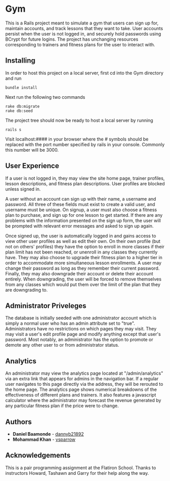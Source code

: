 # Gym

This is a Rails project meant to simulate a gym that users can sign up for, maintain accounts, and track lessons that they want to take. User accounts persist when the user is not logged in, and securely hold passwords using BCrypt for future logins. The project has unchanging resources corresponding to trainers and fitness plans for the user to interact with.

## Installing
In order to host this project on a local server, first cd into the Gym directory and run 

```
bundle install
```
Next run the following two commands
```
rake db:migrate
rake db:seed
```
The project tree should now be ready to host a local server by running
```
rails s
```
Visit localhost:#### in your browser where the # symbols should be replaced with the port number specified by rails in your console. Commonly this number will be 3000.

## User Experience
If a user is not logged in, they may view the site home page, trainer profiles, lesson descriptions, and fitness plan descriptions. User profiles are blocked unless signed in.

A user without an account can sign up with their name, a username and password. All three of these fields must exist to create a valid user, and username must be unique. On signup, a user must also choose a fitness plan to purchase, and sign up for one lesson to get started. If there are any problems with the information presented on the sign up form, the user will be prompted with relevant error messages and asked to sign up again.

Once signed up, the user is automatically logged in and gains access to view other user profiles as well as edit their own. On their own profile (but not on others' profiles) they have the option to enroll in more classes if their plan limit has not been reached, or unenroll in any classes they currently have. They may also choose to upgrade their fitness plan to a higher tier in order to accommodate more simultaneous lesson enrollments. A user may change their password as long as they remember their current password. Finally, they may also downgrade their account or delete their account entirely. When downgrading, the user will be forced to remove themselves from any classes which would put them over the limit of the plan that they are downgrading to.

## Administrator Priveleges
The database is initially seeded with one administrator account which is simply a normal user who has an admin attribute set to  "true". Administrators have no restrictions on which pages they may visit. They may visit a user's edit profile page and modify anything except that user's password. Most notably, an administrator has the option to promote or demote any other user to or from administrator status.

## Analytics
An administrator may view the analytics page located at "/admin/analytics" via an extra link that appears for admins in the navigation bar. If a regular user navigates to this page directly via the address, they will be rerouted to the home page. The analytics page shows numerical breakdowns of the effectiveness of different plans and trainers. It also features a javascript calculator where the administrator may forecast the revenue generated by any particular fitness plan if the price were to change.

## Authors
* **Daniel Baamonde** - [dannyb21892](https://github.com/dannyb21892)
* **Mohammad Khan** - [vsparrow](https://github.com/vsparrow)

## Acknowledgements
This is a pair programming assignment at the Flatiron School. Thanks to instructors Howard, Tashawn and Garry for their help along the way.
